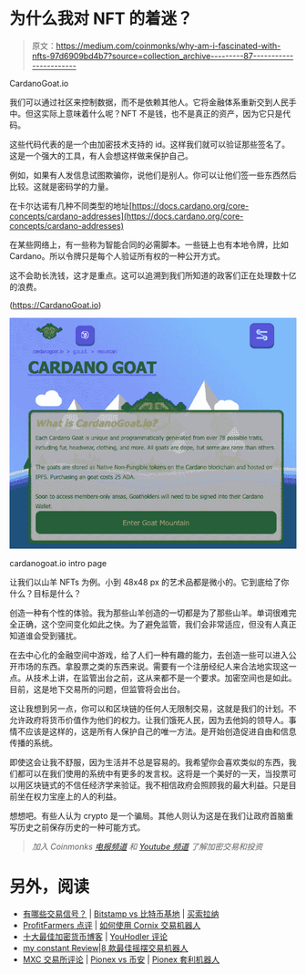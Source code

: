 # 为什么我对 NFT 的着迷？

> 原文：<https://medium.com/coinmonks/why-am-i-fascinated-with-nfts-97d6909bd4b7?source=collection_archive---------87----------------------->

CardanoGoat.io

我们可以通过社区来控制数据，而不是依赖其他人。它将金融体系重新交到人民手中。但这实际上意味着什么呢？NFT 不是钱，也不是真正的资产，因为它只是代码。

这些代码代表的是一个由加密技术支持的 id。这样我们就可以验证那些签名了。这是一个强大的工具，有人会想这样做来保护自己。

例如，如果有人发信息试图欺骗你，说他们是别人。你可以让他们签一些东西然后比较。这就是密码学的力量。

在卡尔达诺有几种不同类型的地址[https://docs.cardano.org/core-concepts/cardano-addresses](https://docs.cardano.org/core-concepts/cardano-addresses)

在某些网络上，有一些称为智能合同的必需脚本。一些链上也有本地令牌，比如 Cardano。所以令牌只是每个人验证所有权的一种公开方式。

这不会助长洗钱，这才是重点。这可以追溯到我们所知道的政客们正在处理数十亿的浪费。

(https://CardanoGoat.io)

![](img/fe906284402422b1be5927049e453766.png)

cardanogoat.io intro page

让我们以山羊 NFTs 为例。小到 48x48 px 的艺术品都是微小的。它到底给了你什么？目标是什么？

创造一种有个性的体验。我为那些山羊创造的一切都是为了那些山羊。单词很难完全正确，这个空间变化如此之快。为了避免监管，我们会非常适应，但没有人真正知道谁会受到骚扰。

在去中心化的金融空间中游戏，给了人们一种有趣的能力，去创造一些可以进入公开市场的东西。拿股票之类的东西来说。需要有一个注册经纪人来合法地实现这一点。从技术上讲，在监管出台之前，这从来都不是一个要求。加密空间也是如此。目前，这是地下交易所的问题，但监管将会出台。

这让我想到另一点，你可以和区块链的任何人无限制交易，这就是我们的计划。不允许政府将货币价值作为他们的权力。让我们饿死人民，因为去他妈的领导人。事情不应该是这样的，这是所有人保护自己的唯一方法。是开始创造促进自由和信息传播的系统。

即使这会让我不舒服，因为生活并不总是容易的。我希望你会喜欢类似的东西，我们都可以在我们使用的系统中有更多的发言权。这将是一个美好的一天，当投票可以用区块链式的不信任经济学来验证。我不相信政府会照顾我的最大利益。只是目前坐在权力宝座上的人的利益。

想想吧。有些人认为 crypto 是一个骗局。其他人则认为这是在我们让政府首脑重写历史之前保存历史的一种可能方式。

> *加入 Coinmonks* [*电报频道*](https://t.me/coincodecap) *和* [*Youtube 频道*](https://www.youtube.com/c/coinmonks/videos) *了解加密交易和投资*

# 另外，阅读

*   [有哪些交易信号？](https://coincodecap.com/trading-signal) | [Bitstamp vs 比特币基地](https://coincodecap.com/bitstamp-coinbase) | [买索拉纳](https://coincodecap.com/buy-solana)
*   [ProfitFarmers 点评](https://coincodecap.com/profitfarmers-review) | [如何使用 Cornix 交易机器人](https://coincodecap.com/cornix-trading-bot)
*   [十大最佳加密货币博客](https://coincodecap.com/best-cryptocurrency-blogs) | [YouHodler 评论](https://coincodecap.com/youhodler-review)
*   [my constant Review](https://coincodecap.com/myconstant-review)|[8 款最佳摇摆交易机器人](https://coincodecap.com/best-swing-trading-bots)
*   [MXC 交易所评论](/coinmonks/mxc-exchange-review-3af0ec1cba8c) | [Pionex vs 币安](https://coincodecap.com/pionex-vs-binance) | [Pionex 套利机器人](https://coincodecap.com/pionex-arbitrage-bot)